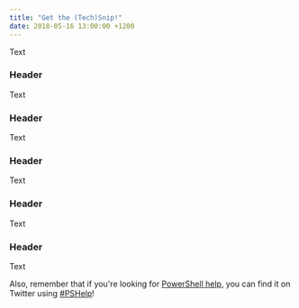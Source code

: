 ```yaml
---
title: "Get the (Tech)Snip!"
date: 2018-05-16 13:00:00 +1200
---
```


Text

### Header

Text

### Header

Text

### Header

Text

### Header

Text

### Header

Text

Also, remember that if you're looking for [PowerShell
help](https://king.geek.nz/2018/03/20/pshelp-twitter/), you can find it on
Twitter using
[\#PSHelp](https://twitter.com/search?f=tweets&vertical=default&q=%23pshelp&src=typd)!
